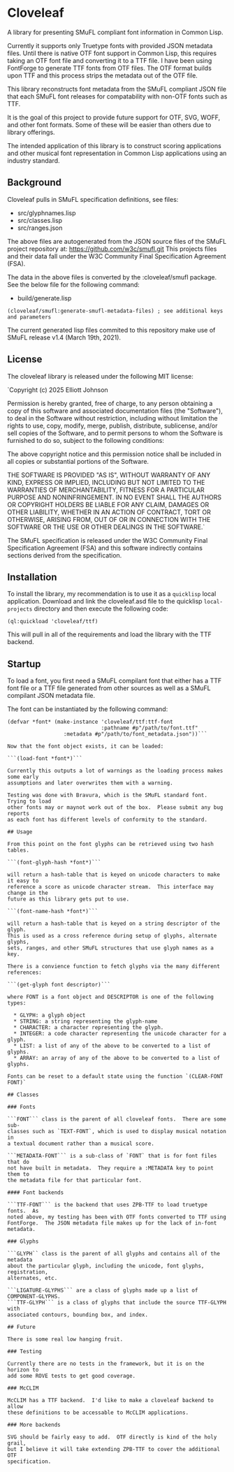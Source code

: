 # Cloveleaf

A library for presenting SMuFL compliant font information in Common Lisp.

Currently it supports only Truetype fonts with provided JSON metadata files.
Until there is native OTF font support in Common Lisp, this requires taking
an OTF font file and converting it to a TTF file.  I have been using
FontForge to generate TTF fonts from OTF files.  The OTF format builds upon
TTF and this process strips the metadata out of the OTF file.

This library reconstructs font metadata from the SMuFL compliant JSON file
that each SMuFL font releases for compatability with non-OTF fonts such as
TTF.

It is the goal of this project to provide future support for OTF, SVG, WOFF,
and other font formats.  Some of these will be easier than others due to
library offerings.

The intended application of this library is to construct scoring applications
and other musical font representation in Common Lisp applications using an
industry standard.

## Background

Cloveleaf pulls in SMuFL specification definitions, see files:

  * src/glyphnames.lisp
  * src/classes.lisp
  * src/ranges.json

The above files are autogenerated from the JSON source files of the SMuFL
project repository at: https://github.com/w3c/smufl.git  This projects files
and their data fall under the W3C Community Final Specification Agreement
(FSA).

The data in the above files is converted by the :cloveleaf/smufl package.
See the below file for the following command:

  * build/generate.lisp

  `(cloveleaf/smufl:generate-smufl-metadata-files) ; see additional keys and parameters`

The current generated lisp files commited to this repository make use of
SMuFL release v1.4 (March 19th, 2021).

## License

The cloveleaf library is released under the following MIT license:

`Copyright (c) 2025 Elliott Johnson

Permission is hereby granted, free of charge, to any person obtaining a copy of
this software and associated documentation files (the "Software"), to deal in
the Software without restriction, including without limitation the rights to
use, copy, modify, merge, publish, distribute, sublicense, and/or sell copies
of the Software, and to permit persons to whom the Software is furnished to do
so, subject to the following conditions:

The above copyright notice and this permission notice shall be included in all
copies or substantial portions of the Software.

THE SOFTWARE IS PROVIDED "AS IS", WITHOUT WARRANTY OF ANY KIND, EXPRESS OR
IMPLIED, INCLUDING BUT NOT LIMITED TO THE WARRANTIES OF MERCHANTABILITY, FITNESS
FOR A PARTICULAR PURPOSE AND NONINFRINGEMENT. IN NO EVENT SHALL THE AUTHORS OR
COPYRIGHT HOLDERS BE LIABLE FOR ANY CLAIM, DAMAGES OR OTHER LIABILITY, WHETHER
IN AN ACTION OF CONTRACT, TORT OR OTHERWISE, ARISING FROM, OUT OF OR IN
CONNECTION WITH THE SOFTWARE OR THE USE OR OTHER DEALINGS IN THE SOFTWARE.`

The SMuFL specification is released under the W3C Community Final Specification
Agreement (FSA) and this software indirectly contains sections derived from the
specification.

## Installation

To install the library, my recommendation is to use it as a `quicklisp` local
application.  Download and link the cloveleaf.asd file to the quicklisp
`local-projects` directory and then execute the following code:

```(ql:quickload 'cloveleaf/ttf)```

This will pull in all of the requirements and load the library with the TTF
backend.

## Startup

To load a font, you first need a SMuFL compilant font that either has a TTF
font file or a TTF file generated from other sources as well as a SMuFL
compilant JSON metadata file.

The font can be instantiated by the following command:

```(in-package :cloveleaf)
(defvar *font* (make-instance 'cloveleaf/ttf:ttf-font
                              :pathname #p"/path/to/font.ttf"
			      :metadata #p"/path/to/font_metadata.json"))```

Now that the font object exists, it can be loaded:

```(load-font *font*)```

Currently this outputs a lot of warnings as the loading process makes some early
assumptions and later overwrites them with a warning.

Testing was done with Bravura, which is the SMuFL standard font.  Trying to load
other fonts may or maynot work out of the box.  Please submit any bug reports
as each font has different levels of conformity to the standard.

## Usage

From this point on the font glyphs can be retrieved using two hash tables.

```(font-glyph-hash *font*)```

will return a hash-table that is keyed on unicode characters to make it easy to
reference a score as unicode character stream.  This interface may change in the
future as this library gets put to use.

```(font-name-hash *font*)```

will return a hash-table that is keyed on a string descriptor of the glyph.
This is used as a cross reference during setup of glyphs, alternate glyphs,
sets, ranges, and other SMuFL structures that use glyph names as a key.

There is a convience function to fetch glyphs via the many different references:

```(get-glyph font descriptor)```

where FONT is a font object and DESCRIPTOR is one of the following types:

  * GLYPH: a glyph object
  * STRING: a string representing the glyph-name
  * CHARACTER: a character representing the glyph.
  * INTEGER: a code character representing the unicode character for a glyph.
  * LIST: a list of any of the above to be converted to a list of glyphs.
  * ARRAY: an array of any of the above to be converted to a list of glyphs.

Fonts can be reset to a default state using the function `(CLEAR-FONT FONT)`

## Classes

### Fonts

```FONT``` class is the parent of all cloveleaf fonts.  There are some sub-
classes such as `TEXT-FONT`, which is used to display musical notation in
a textual document rather than a musical score.

```METADATA-FONT``` is a sub-class of `FONT` that is for font files that do
not have built in metadata.  They require a :METADATA key to point them to
the metadata file for that particular font.

#### Font backends

```TTF-FONT``` is the backend that uses ZPB-TTF to load truetype fonts.  As
noted above, my testing has been with OTF fonts converted to TTF using
FontForge.  The JSON metadata file makes up for the lack of in-font
metadata.

### Glyphs

```GLYPH`` class is the parent of all glyphs and contains all of the metadata
about the particular glyph, including the unicode, font glyphs, registration,
alternates, etc.

```LIGATURE-GLYPHS``` are a class of glyphs made up a list of COMPONENT-GLYPHS.
```TTF-GLYPH``` is a class of glyphs that include the source TTF-GLYPH with
associated contours, bounding box, and index.

## Future

There is some real low hanging fruit.

### Testing

Currently there are no tests in the framework, but it is on the horizon to
add some ROVE tests to get good coverage.

### McCLIM

McCLIM has a TTF backend.  I'd like to make a cloveleaf backend to allow
these definitions to be accessable to McCLIM applications.

### More backends

SVG should be fairly easy to add.  OTF directly is kind of the holy grail,
but I believe it will take extending ZPB-TTF to cover the additional OTF
specification.
